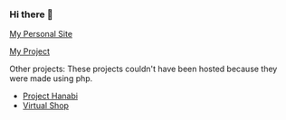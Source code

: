 ### Hi there 👋

[My Personal Site](https://www.monambike.github.io)

[My Project](https://www.monambike.github.io/virtualrestaurant_web)

Other projects:
These projects couldn't have been hosted because they were made using php.
- [Project Hanabi](https://github.com/monambike/projecthanabi_web)
- [Virtual Shop](https://github.com/monambike/virtualshop_web)
